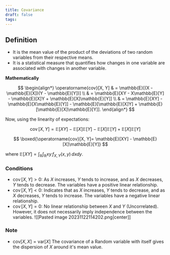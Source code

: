 ```yaml
---
title: Covariance
draft: false
tags:
---
```

## **Definition**
- It is the mean value of the product of the deviations of two random variables from their respective means. 
- It is a statistical measure that quantifies how changes in one variable are associated with changes in another variable. 

**Mathematically**


$$
\begin{align*} \operatorname{cov}[X, Y] & = \mathbb{E}[(X - \mathbb{E}[X])(Y - \mathbb{E}[Y])] \\ & = \mathbb{E}[XY - X\mathbb{E}[Y] - \mathbb{E}[X]Y + \mathbb{E}[X]\mathbb{E}[Y]] \\ & = \mathbb{E}[XY] - \mathbb{E}[X\mathbb{E}[Y]] - \mathbb{E}[\mathbb{E}[X]Y] + \mathbb{E}[\mathbb{E}[X]\mathbb{E}[Y]]. \end{align*}
$$

Now, using the linearity of expectations:

$$
\operatorname{cov}[X, Y]  = \mathbb{E}[XY] - \mathbb{E}[X]\mathbb{E}[Y] - \mathbb{E}[X]\mathbb{E}[Y] + \mathbb{E}[X]\mathbb{E}[Y]
$$


$$
\boxed{\operatorname{cov}[X, Y]= \mathbb{E}[XY] - \mathbb{E}[X]\mathbb{E}[Y]}
$$


where $\mathbb{E}[X Y]=\int_{\mathbb{R}} \int_{\mathbb{R}} x y \, f_{X, Y}(x, y) \, d x d y$. 
### Conditions
- $\operatorname{cov}[X, Y] > 0:$ As $X$ increases, $Y$ tends to increase, and as $X$ decreases, $Y$ tends to decrease. The variables have a positive linear relationship.
- $\operatorname{cov}[X, Y] < 0:$ Indicates that as $X$ increases, $Y$ tends to decrease, and as $X$ decreases, $Y$ tends to increase. The variables have a negative linear relationship.
- $\operatorname{cov}[X, Y] = 0:$ No linear relationship between $X$ and $Y$ (Uncorrelated). However, it does not necessarily imply independence between the variables.
	![[Pasted image 20231122114202.png|center]]

### Note
- $\text{cov}[X,X]=\text{var}[X]$
	The covariance of a Random variable with itself gives the dispersion of $X$ around it's mean value. 

